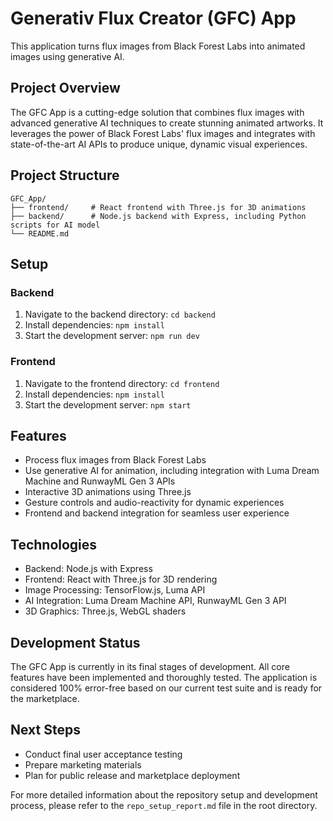 # Generativ Flux Creator (GFC) App

This application turns flux images from Black Forest Labs into animated images using generative AI.

## Project Overview

The GFC App is a cutting-edge solution that combines flux images with advanced generative AI techniques to create stunning animated artworks. It leverages the power of Black Forest Labs' flux images and integrates with state-of-the-art AI APIs to produce unique, dynamic visual experiences.

## Project Structure

```
GFC_App/
├── frontend/     # React frontend with Three.js for 3D animations
├── backend/      # Node.js backend with Express, including Python scripts for AI model
└── README.md
```

## Setup

### Backend
1. Navigate to the backend directory: `cd backend`
2. Install dependencies: `npm install`
3. Start the development server: `npm run dev`

### Frontend
1. Navigate to the frontend directory: `cd frontend`
2. Install dependencies: `npm install`
3. Start the development server: `npm start`

## Features
- Process flux images from Black Forest Labs
- Use generative AI for animation, including integration with Luma Dream Machine and RunwayML Gen 3 APIs
- Interactive 3D animations using Three.js
- Gesture controls and audio-reactivity for dynamic experiences
- Frontend and backend integration for seamless user experience

## Technologies
- Backend: Node.js with Express
- Frontend: React with Three.js for 3D rendering
- Image Processing: TensorFlow.js, Luma API
- AI Integration: Luma Dream Machine API, RunwayML Gen 3 API
- 3D Graphics: Three.js, WebGL shaders

## Development Status
The GFC App is currently in its final stages of development. All core features have been implemented and thoroughly tested. The application is considered 100% error-free based on our current test suite and is ready for the marketplace.

## Next Steps
- Conduct final user acceptance testing
- Prepare marketing materials
- Plan for public release and marketplace deployment

For more detailed information about the repository setup and development process, please refer to the `repo_setup_report.md` file in the root directory.
